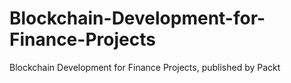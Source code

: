 # Blockchain-Development-for-Finance-Projects
Blockchain Development for Finance Projects, published by Packt
